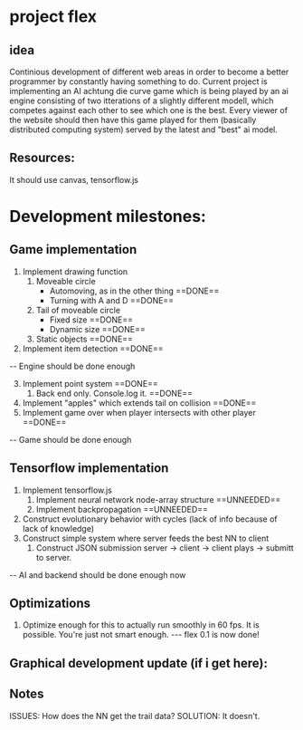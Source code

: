# project flex

## idea
Continious development of different web areas in order to become a better programmer by constantly having something to do. Current project is implementing an AI achtung die curve game which is being played by an ai engine consisting of two itterations of a slightly different modell, which competes against each other to see which one is the best. Every viewer of the website should then have this game played for them (basically distributed computing system) served by the latest and "best" ai model.

## Resources:

It should use canvas, tensorflow.js

# Development milestones:

## Game implementation

1. Implement drawing function
    1. Moveable circle
        * Automoving, as in the other thing                         ==DONE==
        * Turning with A and D                                      ==DONE==
    2. Tail of moveable circle                  
        * Fixed size                                                ==DONE==
        * Dynamic size                                              ==DONE== 
    3. Static objects                                               ==DONE==
2. Implement item detection                                         ==DONE==

-- Engine should be done enough                 

3. Implement point system                                          ==DONE==
    1. Back end only. Console.log it.                              ==DONE==
4. Implement "apples" which extends tail on collision              ==DONE==
5. Implement game over when player intersects with other player    ==DONE==

-- Game should be done enough

## Tensorflow implementation
1. Implement tensorflow.js
    1. Implement neural network node-array structure                ==UNNEEDED==
    2. Implement backpropagation                                    ==UNNEEDED==
2. Construct evolutionary behavior with cycles (lack of info because of lack of knowledge)
3. Construct simple system where server feeds the best NN to client
    1. Construct JSON submission server -> client -> client plays -> submitt to server.

-- AI and backend should be done enough now

## Optimizations
1. Optimize enough for this to actually run smoothly in 60 fps. It is possible. You're just not smart enough. 
--- flex 0.1 is now done!

## Graphical development update (if i get here):

## Notes
ISSUES: How does the NN get the trail data? 
SOLUTION: It doesn't. 